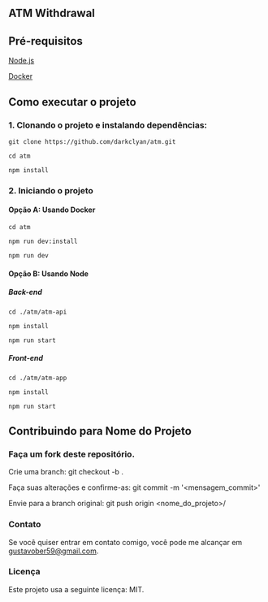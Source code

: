## ATM Withdrawal

## Pré-requisitos

[Node.js](https://nodejs.org/en/download)
&nbsp;

[Docker](https://www.docker.com/get-started/)

## Como executar o projeto

### 1. Clonando o projeto e instalando dependências:

```
git clone https://github.com/darkclyan/atm.git
```

```
cd atm
```

```
npm install
```

### 2. Iniciando o projeto

#### Opção A: Usando Docker

```
cd atm
```

```
npm run dev:install
```

```
npm run dev
```

#### Opção B: Usando Node

##### Back-end

```
cd ./atm/atm-api
```

```
npm install
```

```
npm run start
```

##### Front-end

```
cd ./atm/atm-app
```

```
npm install
```

```
npm run start
```

## Contribuindo para Nome do Projeto

### Faça um fork deste repositório.

Crie uma branch: git checkout -b <branch>.
&nbsp;

Faça suas alterações e confirme-as: git commit -m '<mensagem_commit>'
&nbsp;

Envie para a branch original: git push origin <nome_do_projeto>/<local>
&nbsp;

### Contato

Se você quiser entrar em contato comigo, você pode me alcançar em <gustavober59@gmail.com>.

### Licença

Este projeto usa a seguinte licença: MIT.
